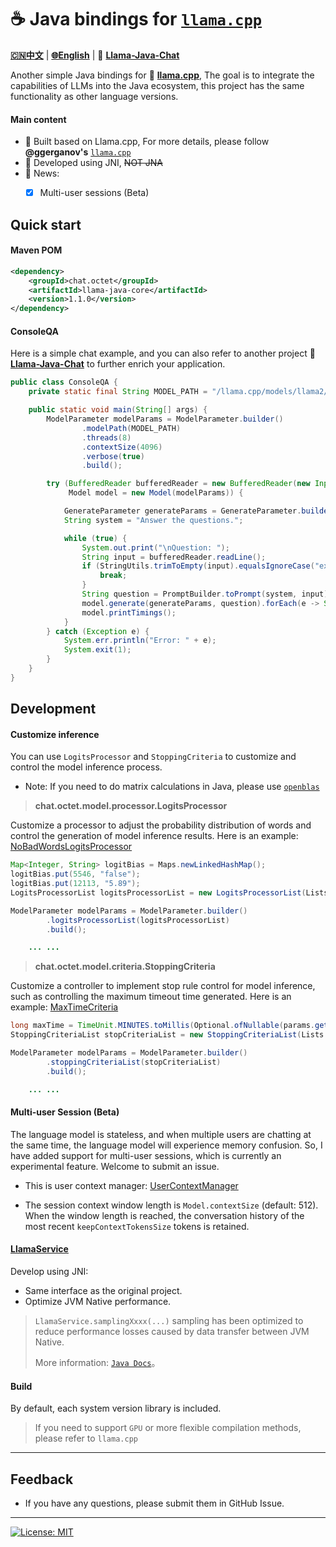 # ☕️ Java bindings for [`llama.cpp`](https://github.com/ggerganov/llama.cpp)

[**🇨🇳中文**](./README.Zh_CN.md) | [**🌐English**](./README.md) | 🤖 [**Llama-Java-Chat**](https://github.com/eoctet/llama-java-api.git)

Another simple Java bindings for 🦙 [**llama.cpp**](https://github.com/ggerganov/llama.cpp), The goal is to integrate the capabilities of LLMs into the Java ecosystem, this project has the same functionality as other language versions.

#### Main content
- 🚀 Built based on Llama.cpp, For more details, please follow **@ggerganov's** [`llama.cpp`](https://github.com/ggerganov/llama.cpp)
- 🚀 Developed using JNI, ~~NOT JNA~~
- 🚀 News:
  - [X] Multi-user sessions (Beta)


## Quick start

#### Maven POM

```xml
<dependency>
    <groupId>chat.octet</groupId>
    <artifactId>llama-java-core</artifactId>
    <version>1.1.0</version>
</dependency>
```

#### ConsoleQA

Here is a simple chat example, and you can also refer to another project 🤖️ [**Llama-Java-Chat**](https://github.com/eoctet/llama-java-api.git) to further enrich your application.

```java
public class ConsoleQA {
    private static final String MODEL_PATH = "/llama.cpp/models/llama2/ggml-model-7b-q6_k.gguf";

    public static void main(String[] args) {
        ModelParameter modelParams = ModelParameter.builder()
                .modelPath(MODEL_PATH)
                .threads(8)
                .contextSize(4096)
                .verbose(true)
                .build();

        try (BufferedReader bufferedReader = new BufferedReader(new InputStreamReader(System.in, StandardCharsets.UTF_8));
             Model model = new Model(modelParams)) {

            GenerateParameter generateParams = GenerateParameter.builder().build();
            String system = "Answer the questions.";

            while (true) {
                System.out.print("\nQuestion: ");
                String input = bufferedReader.readLine();
                if (StringUtils.trimToEmpty(input).equalsIgnoreCase("exit")) {
                    break;
                }
                String question = PromptBuilder.toPrompt(system, input);
                model.generate(generateParams, question).forEach(e -> System.out.print(e.getText()));
                model.printTimings();
            }
        } catch (Exception e) {
            System.err.println("Error: " + e);
            System.exit(1);
        }
    }
}
```

## Development

#### Customize inference

You can use `LogitsProcessor` and `StoppingCriteria` to customize and control the model inference process.

- Note: If you need to do matrix calculations in Java, please use [`openblas`](https://github.com/bytedeco/javacpp-presets/tree/master/openblas)

> **chat.octet.model.processor.LogitsProcessor**

Customize a processor to adjust the probability distribution of words and control the generation of model inference results. Here is an example: [NoBadWordsLogitsProcessor](src%2Fmain%2Fjava%2Fchat%2Foctet%2Fmodel%2Fprocessor%2Fimpl%2FNoBadWordsLogitsProcessor.java)

```java
Map<Integer, String> logitBias = Maps.newLinkedHashMap();
logitBias.put(5546, "false");
logitBias.put(12113, "5.89");
LogitsProcessorList logitsProcessorList = new LogitsProcessorList(Lists.newArrayList(new CustomBiasLogitsProcessor(logitBias, model.getVocabSize())));

ModelParameter modelParams = ModelParameter.builder()
        .logitsProcessorList(logitsProcessorList)
        .build();

    ... ...

```

> **chat.octet.model.criteria.StoppingCriteria**

Customize a controller to implement stop rule control for model inference, such as controlling the maximum timeout time generated. Here is an example: [MaxTimeCriteria](src%2Fmain%2Fjava%2Fchat%2Foctet%2Fmodel%2Fcriteria%2Fimpl%2FMaxTimeCriteria.java)

```java
long maxTime = TimeUnit.MINUTES.toMillis(Optional.ofNullable(params.getTimeout()).orElse(10L));
StoppingCriteriaList stopCriteriaList = new StoppingCriteriaList(Lists.newArrayList(new MaxTimeCriteria(maxTime)));

ModelParameter modelParams = ModelParameter.builder()
        .stoppingCriteriaList(stopCriteriaList)
        .build();

    ... ...

```

#### Multi-user Session (Beta)

The language model is stateless, and when multiple users are chatting at the same time, the language model will experience memory confusion.
So, I have added support for multi-user sessions, which is currently an experimental feature. Welcome to submit an issue.

- This is user context manager: [UserContextManager](src%2Fmain%2Fjava%2Fchat%2Foctet%2Fmodel%2FUserContextManager.java) 

- The session context window length is `Model.contextSize` (default: 512). When the window length is reached, the conversation history of the most recent `keepContextTokensSize` tokens is retained.

#### [LlamaService](src%2Fmain%2Fjava%2Fchat%2Foctet%2Fmodel%2FLlamaService.java)

Develop using JNI:

- Same interface as the original project.
- Optimize JVM Native performance.

> `LlamaService.samplingXxxx(...)` sampling has been optimized to reduce performance losses caused by data transfer between JVM Native.
>
>
> More information: [`Java Docs`](docs/API.md)。

#### Build

By default, each system version library is included.

> If you need to support `GPU` or more flexible compilation methods, please refer to `llama.cpp`


----


## Feedback

- If you have any questions, please submit them in GitHub Issue.

----

[![License: MIT](https://img.shields.io/badge/license-MIT-blue.svg)](https://opensource.org/licenses/MIT)
